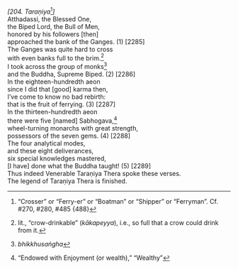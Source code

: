 *\[204. Taraṇiya*[^1]*\]*  
Atthadassi, the Blessed One,  
the Biped Lord, the Bull of Men,  
honored by his followers \[then\]  
approached the bank of the Ganges. (1) \[2285\]  
The Ganges was quite hard to cross  
with even banks full to the brim.[^2]  
I took across the group of monks[^3]  
and the Buddha, Supreme Biped. (2) \[2286\]  
In the eighteen-hundredth aeon  
since I did that \[good\] karma then,  
I’ve come to know no bad rebirth:  
that is the fruit of ferrying. (3) \[2287\]  
In the thirteen-hundredth aeon  
there were five \[named\] Sabhogava,[^4]  
wheel-turning monarchs with great strength,  
possessors of the seven gems. (4) \[2288\]  
The four analytical modes,  
and these eight deliverances,  
six special knowledges mastered,  
\[I have\] done what the Buddha taught! (5) \[2289\]  
Thus indeed Venerable Taraṇiya Thera spoke these verses.  
The legend of Taraṇiya Thera is finished.  
[^1]: “Crosser” or “Ferry-er” or “Boatman” or “Shipper” or “Ferryman”.
    Cf. \#270, \#280, \#485 {488}  
[^2]: lit., “crow-drinkable” (*kākapeyya*), i.e., so full that a crow
    could drink from it.  
[^3]: *bhikkhusaṅgha*  
[^4]: “Endowed with Enjoyment (or wealth),” “Wealthy”
